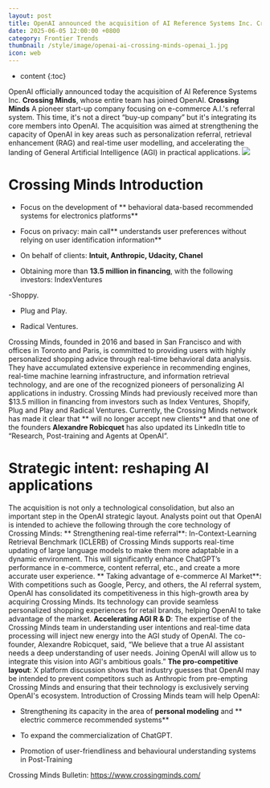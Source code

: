 ```yaml
---
layout: post
title: OpenAI announced the acquisition of AI Reference Systems Inc. Crossing Minds, whose entire team has joined OpenAI.
date: 2025-06-05 12:00:00 +0800
category: Frontier Trends
thumbnail: /style/image/openai-ai-crossing-minds-openai_1.jpg
icon: web
---
```

* content
{:toc}

OpenAI officially announced today the acquisition of AI Reference Systems Inc. **Crossing Minds**, whose entire team has joined OpenAI.
**Crossing Minds** A pioneer start-up company focusing on e-commerce A.I.'s referral system. This time, it's not a direct “buy-up company” but it's integrating its core members into OpenAI.
The acquisition was aimed at strengthening the capacity of OpenAI in key areas such as personalization referral, retrieval enhancement (RAG) and real-time user modelling, and accelerating the landing of General Artificial Intelligence (AGI) in practical applications.
![](https://assets-v2.circle.so/k2bihhhpptnld7s9yjhy5rcklimh)
# Crossing Minds Introduction

- Focus on the development of ** behavioral data-based recommended systems for electronics platforms**

- Focus on privacy: main call** understands user preferences without relying on user identification information**

- On behalf of clients: **Intuit, Anthropic, Udacity, Chanel**

- Obtaining more than **13.5 million in financing**, with the following investors:
IndexVentures

-Shoppy.

- Plug and Play.

- Radical Ventures.

Crossing Minds, founded in 2016 and based in San Francisco and with offices in Toronto and Paris, is committed to providing users with highly personalized shopping advice through real-time behavioral data analysis. They have accumulated extensive experience in recommending engines, real-time machine learning infrastructure, and information retrieval technology, and are one of the recognized pioneers of personalizing AI applications in industry.
Crossing Minds had previously received more than $13.5 million in financing from investors such as Index Ventures, Shopify, Plug and Play and Radical Ventures.
Currently, the Crossing Minds network has made it clear that ** will no longer accept new clients** and that one of the founders **Alexandre Robicquet** has also updated its LinkedIn title to “Research, Post-training and Agents at OpenAI”.

# Strategic intent: reshaping AI applications
The acquisition is not only a technological consolidation, but also an important step in the OpenAI strategic layout. Analysts point out that OpenAI is intended to achieve the following through the core technology of Crossing Minds:
** Strengthening real-time referral**: In-Context-Learning Retrieval Benchmark (ICLERB) of Crossing Minds supports real-time updating of large language models to make them more adaptable in a dynamic environment. This will significantly enhance ChatGPT’s performance in e-commerce, content referral, etc., and create a more accurate user experience.
** Taking advantage of e-commerce AI Market**: With competitions such as Google, Percy, and others, the AI referral system, OpenAI has consolidated its competitiveness in this high-growth area by acquiring Crossing Minds. Its technology can provide seamless personalized shopping experiences for retail brands, helping OpenAI to take advantage of the market.
**Accelerating AGI R & D**: The expertise of the Crossing Minds team in understanding user intentions and real-time data processing will inject new energy into the AGI study of OpenAI. The co-founder, Alexandre Robicquet, said, “We believe that a true AI assistant needs a deep understanding of user needs. Joining OpenAI will allow us to integrate this vision into AGI's ambitious goals.”
**The pro-competitive layout**: X platform discussion shows that industry guesses that OpenAI may be intended to prevent competitors such as Anthropic from pre-empting Crossing Minds and ensuring that their technology is exclusively serving OpenAI's ecosystem.
Introduction of Crossing Minds team will help OpenAI:

- Strengthening its capacity in the area of **personal modeling** and ** electric commerce recommended systems**

- To expand the commercialization of ChatGPT.

- Promotion of user-friendliness and behavioural understanding systems in Post-Training

Crossing Minds Bulletin: https://www.crossingminds.com/
